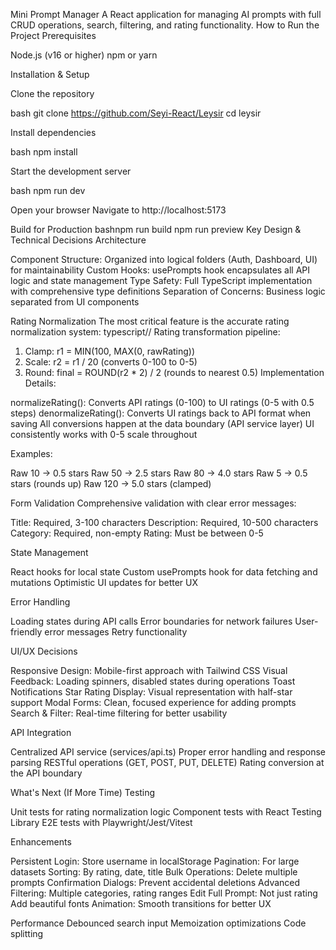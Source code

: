 Mini Prompt Manager
A React application for managing AI prompts with full CRUD operations, search, filtering, and rating functionality.
How to Run the Project
Prerequisites

Node.js (v16 or higher)
npm or yarn

Installation & Setup

Clone the repository

bash   git clone https://github.com/Seyi-React/Leysir
   cd leysir

Install dependencies

bash   npm install

Start the development server

bash   npm run dev

Open your browser
Navigate to http://localhost:5173

Build for Production
bashnpm run build
npm run preview
Key Design & Technical Decisions
Architecture

Component Structure: Organized into logical folders (Auth, Dashboard, UI) for maintainability
Custom Hooks: usePrompts hook encapsulates all API logic and state management
Type Safety: Full TypeScript implementation with comprehensive type definitions
Separation of Concerns: Business logic separated from UI components

Rating Normalization
The most critical feature is the accurate rating normalization system:
typescript// Rating transformation pipeline:
1. Clamp: r1 = MIN(100, MAX(0, rawRating))
2. Scale: r2 = r1 / 20  (converts 0-100 to 0-5)
3. Round: final = ROUND(r2 * 2) / 2  (rounds to nearest 0.5)
Implementation Details:

normalizeRating(): Converts API ratings (0-100) to UI ratings (0-5 with 0.5 steps)
denormalizeRating(): Converts UI ratings back to API format when saving
All conversions happen at the data boundary (API service layer)
UI consistently works with 0-5 scale throughout

Examples:

Raw 10 → 0.5 stars
Raw 50 → 2.5 stars
Raw 80 → 4.0 stars
Raw 5 → 0.5 stars (rounds up)
Raw 120 → 5.0 stars (clamped)

Form Validation
Comprehensive validation with clear error messages:

Title: Required, 3-100 characters
Description: Required, 10-500 characters
Category: Required, non-empty
Rating: Must be between 0-5

State Management

React hooks for local state
Custom usePrompts hook for data fetching and mutations
Optimistic UI updates for better UX

Error Handling

Loading states during API calls
Error boundaries for network failures
User-friendly error messages
Retry functionality

UI/UX Decisions

Responsive Design: Mobile-first approach with Tailwind CSS
Visual Feedback: Loading spinners, disabled states during operations
Toast Notifications
Star Rating Display: Visual representation with half-star support
Modal Forms: Clean, focused experience for adding prompts
Search & Filter: Real-time filtering for better usability

API Integration

Centralized API service (services/api.ts)
Proper error handling and response parsing
RESTful operations (GET, POST, PUT, DELETE)
Rating conversion at the API boundary


What's Next (If More Time)
Testing

Unit tests for rating normalization logic
Component tests with React Testing Library
E2E tests with Playwright/Jest/Vitest

Enhancements

Persistent Login: Store username in localStorage
Pagination: For large datasets
Sorting: By rating, date, title
Bulk Operations: Delete multiple prompts
Confirmation Dialogs: Prevent accidental deletions
Advanced Filtering: Multiple categories, rating ranges
Edit Full Prompt: Not just rating
Add beautiful fonts
Animation: Smooth transitions for better UX

Performance
Debounced search input
Memoization optimizations
Code splitting

